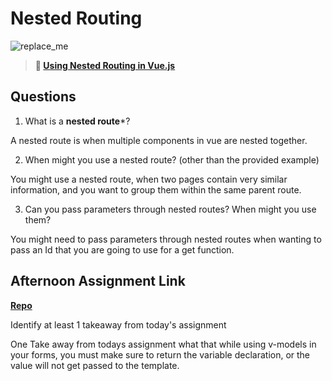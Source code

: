 # Nested Routing

![replace_me](https://codeworks.blob.core.windows.net/public/assets/img/illustrations/placeholder.svg)

> **📖 [Using Nested Routing in Vue.js](https://codeworksacademy.com/fs-student-guide/resources/wk6/04-Child-Routes)**

## Questions

1. What is a **nested route***?

A nested route is when multiple components in vue are nested together.

2. When might you use a nested route? (other than the provided example)

You might use a nested route, when two pages contain very similar information, and you want to group them within the same parent route.

3. Can you pass parameters through nested routes? When might you use them?

You might need to pass parameters through nested routes when wanting to pass an Id that you are going to use for a get function.

## Afternoon Assignment Link

**[Repo](https://github.com/ElizabethKeyes/blogger.git)**

Identify at least 1 takeaway from today's assignment

One Take away from todays assignment what that while using v-models in your forms, you must make sure to return the variable declaration, or the value will not get passed to the template.